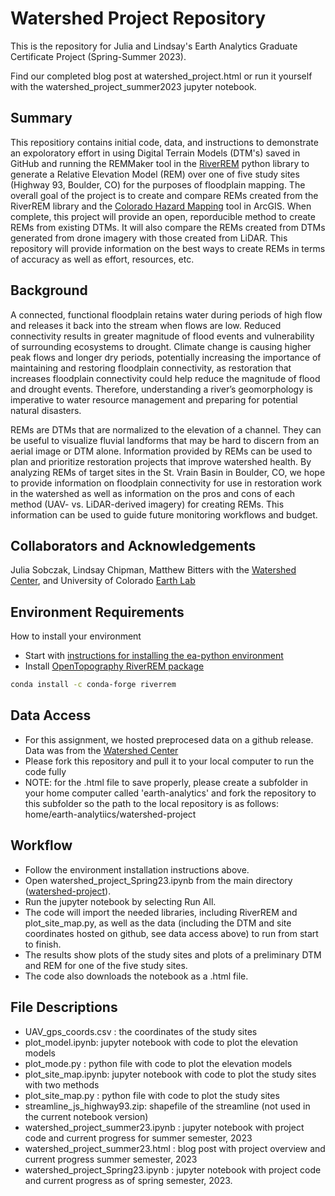 # Watershed Project Repository

This is the repository for Julia and Lindsay's Earth Analytics Graduate Certificate Project (Spring-Summer 2023).

Find our completed blog post at watershed_project.html or run it yourself with the watershed_project_summer2023 jupyter notebook.

## Summary
This repositiory contains initial code, data, and instructions to demonstrate an expoloratory effort in using Digital Terrain Models (DTM's) saved in GitHub and running the REMMaker tool in the [RiverREM](https://github.com/OpenTopography/RiverREM) python library to generate a Relative Elevation Model (REM) over one of five study sites (Highway 93, Boulder, CO) for the purposes of floodplain mapping. The overall goal of the project is to create and compare REMs created from the RiverREM library and the [Colorado Hazard Mapping](https://coloradohazardmapping.com/) tool in ArcGIS. When complete, this project will provide an open, reporducible method to create REMs from existing DTMs. It will also compare the REMs created from DTMs generated from drone imagery with those created from LiDAR. This repository will provide information on the best ways to create REMs in terms of accuracy as well as effort, resources, etc.

## Background
A connected, functional floodplain retains water during periods of high flow and releases it back into the stream when flows are low. Reduced connectivity results in greater magnitude of flood events and vulnerability of surrounding ecosystems to drought. Climate change is causing higher peak flows and longer dry periods, potentially increasing the importance of maintaining and restoring floodplain connectivity, as restoration that increases floodplain connectivity could help reduce the magnitude of flood and drought events.  Therefore, understanding a river’s geomorphology is imperative to water resource  management and preparing for potential natural disasters.

REMs are DTMs that are normalized to the elevation of a channel. They can be useful to visualize fluvial landforms that may be hard to discern from an aerial image or DTM alone. Information provided by REMs can be used to plan and prioritize restoration projects that  improve watershed health. By analyzing REMs of target sites in the St. Vrain Basin in Boulder, CO, we hope to provide information on  floodplain connectivity for use in restoration work in the watershed as well as information on the pros and cons of each method (UAV- vs. LiDAR-derived imagery) for creating REMs. This information can be used to guide future monitoring workflows and budget.

## Collaborators and Acknowledgements
Julia Sobczak, Lindsay Chipman, Matthew Bitters with the [Watershed Center](https://watershed.center/), and University of Colorado [Earth Lab](https://earthlab.colorado.edu/)

## Environment Requirements
How to install your environment
  * Start with [instructions for installing the ea-python environment](https://www.earthdatascience.org/workshops/setup-earth-analytics-python/setup-python-conda-earth-analytics-environment/)
  *  Install [OpenTopography RiverREM package](https://github.com/OpenTopography/RiverREM)

  ```bash
  conda install -c conda-forge riverrem
  ```

## Data Access
  * For this assignment, we hosted preprocesed data on a github release. Data was from the [Watershed Center](https://watershed.center/)
  * Please fork this repository and pull it to your local computer to run the code fully
  * NOTE: for the .html file to save properly, please create a subfolder in your home computer called 'earth-analytics' and fork the repository to this subfolder so the path to the local repository is as follows: home/earth-analytiics/watershed-project

## Workflow
 * Follow the environment installation instructions above.
 * Open watershed_project_Spring23.ipynb from the main directory ([watershed-project](https://github.com/lechipman/watershed-project)).
 * Run the jupyter notebook by selecting Run All.
 * The code will import the needed libraries, including RiverREM and plot_site_map.py, as well as the data (including the DTM and site coordinates hosted on github, see data access above) to run from start to finish.
 * The results show plots of the study sites and plots of a preliminary DTM and REM for one of the five study sites.
 * The code also downloads the notebook as a .html file.

## File Descriptions
* UAV_gps_coords.csv : the coordinates of the study sites
* plot_model.ipynb: jupyter notebook with code to plot the elevation models
* plot_mode.py : python file with code to plot the elevation models
* plot_site_map.ipynb: jupyter notebook with code to plot the study sites with two methods
* plot_site_map.py : python file with code to plot the study sites
* streamline_js_highway93.zip: shapefile of the streamline (not used in the current notebook version)
* watershed_project_summer23.ipynb : jupyter notebook with project code and current progress for summer semester, 2023
* watershed_project_summer23.html : blog post with project overview and current progress summer semester, 2023
* watershed_project_Spring23.ipynb : jupyter notebook with project code and current progress as of spring semester, 2023.
